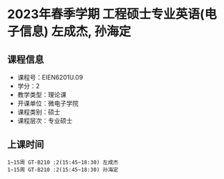 # 2023年春季学期 工程硕士专业英语(电子信息) 左成杰, 孙海定






## 课程信息

- 课程号：EIEN6201U.09
- 学分：2
- 教学类型：理论课
- 开课单位：微电子学院
- 课程类别：硕士
- 课程层次：专业硕士

## 上课时间

```
1~15周 GT-B210 :2(15:45~18:30) 左成杰
1~15周 GT-B210 :2(15:45~18:30) 孙海定
```

